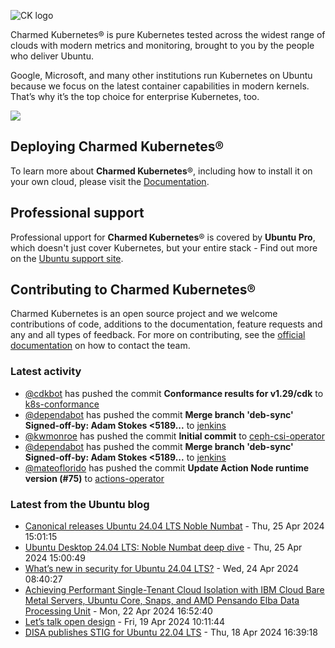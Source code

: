 ![CK logo](https://assets.ubuntu.com/v1/451d4cf4-Charmed+Kubernetes_RGB_onWhite_2022.svg)

Charmed Kubernetes® is pure Kubernetes tested across the widest range of clouds with modern metrics and monitoring, brought to you by the people who deliver Ubuntu.

Google, Microsoft, and many other institutions run Kubernetes on Ubuntu because we focus on the latest container capabilities in modern kernels. That’s why it’s the top choice for enterprise Kubernetes, too.

![](https://assets.ubuntu.com/v1/843c77b6-juju-at-a-glace.svg)

## Deploying Charmed Kubernetes®

To learn more about **Charmed Kubernetes**®, including how to install it on your own cloud, please visit the [Documentation][docs].

## Professional support

Professional upport for **Charmed Kubernetes**® is covered by **Ubuntu Pro**, which doesn't just cover Kubernetes, but your entire stack - Find out more on the [Ubuntu support site](https://ubuntu.com/support).

## Contributing to Charmed Kubernetes®

Charmed Kubernetes is an open source project and we welcome contributions of code, additions to the documentation, feature requests and any and all types of feedback. For more on contributing, see the [official documentation][get-in-touch] on how to contact the team.

<!-- LINKS -->
[docs]: https://ubuntu.com/kubernetes/docs
[get-in-touch]: https://ubuntu.com/kubernetes/docs/get-in-touch

### Latest activity

<!-- activity starts -->
 - [@cdkbot](https://github.com/cdkbot) has pushed the commit **Conformance results for v1.29/cdk** to [k8s-conformance](https://github.com/charmed-kubernetes/k8s-conformance)
 - [@dependabot](https://github.com/dependabot[bot]) has pushed the commit **Merge branch 'deb-sync'  Signed-off-by: Adam Stokes <5189...** to [jenkins](https://github.com/charmed-kubernetes/jenkins)
 - [@kwmonroe](https://github.com/kwmonroe) has pushed the commit **Initial commit** to [ceph-csi-operator](https://github.com/charmed-kubernetes/ceph-csi-operator)
 - [@dependabot](https://github.com/dependabot[bot]) has pushed the commit **Merge branch 'deb-sync'  Signed-off-by: Adam Stokes <5189...** to [jenkins](https://github.com/charmed-kubernetes/jenkins)
 - [@mateoflorido](https://github.com/mateoflorido) has pushed the commit **Update Action Node runtime version (#75)** to [actions-operator](https://github.com/charmed-kubernetes/actions-operator)
<!-- activity ends -->

<!-- roadmap starts -->

<!-- roadmap ends -->

### Latest from the Ubuntu blog

<!-- blog starts -->
* [Canonical releases Ubuntu 24.04 LTS Noble Numbat](https://ubuntu.com//blog/canonical-releases-ubuntu-24-04-noble-numbat) - Thu, 25 Apr 2024 15:01:15 
* [Ubuntu Desktop 24.04 LTS: Noble Numbat deep dive](https://ubuntu.com//blog/ubuntu-desktop-24-04-noble-numbat-deep-dive) - Thu, 25 Apr 2024 15:00:49 
* [What&#8217;s new in security for Ubuntu 24.04 LTS?](https://ubuntu.com//blog/whats-new-in-security-for-ubuntu-24-04-lts) - Wed, 24 Apr 2024 08:40:27 
* [Achieving Performant Single-Tenant Cloud Isolation with IBM Cloud Bare Metal Servers, Ubuntu Core, Snaps, and AMD Pensando Elba Data Processing Unit](https://ubuntu.com//blog/cloud-isolation-ibm-bare-metal-ubuntu-core) - Mon, 22 Apr 2024 16:52:40 
* [Let’s talk open design](https://ubuntu.com//blog/lets-talk-open-design) - Fri, 19 Apr 2024 10:11:44 
* [DISA publishes STIG for Ubuntu 22.04 LTS](https://ubuntu.com//blog/disa-stig-ubuntu-22-04-lts) - Thu, 18 Apr 2024 16:39:18 
<!-- blog ends -->
